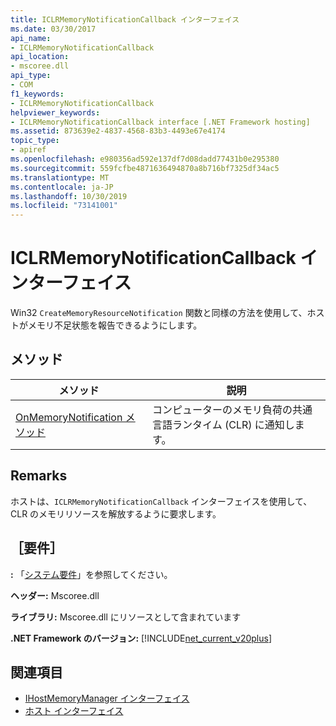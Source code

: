 ```yaml
---
title: ICLRMemoryNotificationCallback インターフェイス
ms.date: 03/30/2017
api_name:
- ICLRMemoryNotificationCallback
api_location:
- mscoree.dll
api_type:
- COM
f1_keywords:
- ICLRMemoryNotificationCallback
helpviewer_keywords:
- ICLRMemoryNotificationCallback interface [.NET Framework hosting]
ms.assetid: 873639e2-4837-4568-83b3-4493e67e4174
topic_type:
- apiref
ms.openlocfilehash: e980356ad592e137df7d08dadd77431b0e295380
ms.sourcegitcommit: 559fcfbe4871636494870a8b716bf7325df34ac5
ms.translationtype: MT
ms.contentlocale: ja-JP
ms.lasthandoff: 10/30/2019
ms.locfileid: "73141001"
---
```

# <a name="iclrmemorynotificationcallback-interface"></a>ICLRMemoryNotificationCallback インターフェイス
Win32 `CreateMemoryResourceNotification` 関数と同様の方法を使用して、ホストがメモリ不足状態を報告できるようにします。  
  
## <a name="methods"></a>メソッド  
  
|メソッド|説明|  
|------------|-----------------|  
|[OnMemoryNotification メソッド](../../../../docs/framework/unmanaged-api/hosting/iclrmemorynotificationcallback-onmemorynotification-method.md)|コンピューターのメモリ負荷の共通言語ランタイム (CLR) に通知します。|  
  
## <a name="remarks"></a>Remarks  
 ホストは、`ICLRMemoryNotificationCallback` インターフェイスを使用して、CLR のメモリリソースを解放するように要求します。  
  
## <a name="requirements"></a>［要件］  
 **:** 「[システム要件](../../../../docs/framework/get-started/system-requirements.md)」を参照してください。  
  
 **ヘッダー:** Mscoree.dll  
  
 **ライブラリ:** Mscoree.dll にリソースとして含まれています  
  
 **.NET Framework のバージョン:** [!INCLUDE[net_current_v20plus](../../../../includes/net-current-v20plus-md.md)]  
  
## <a name="see-also"></a>関連項目

- [IHostMemoryManager インターフェイス](../../../../docs/framework/unmanaged-api/hosting/ihostmemorymanager-interface.md)
- [ホスト インターフェイス](../../../../docs/framework/unmanaged-api/hosting/hosting-interfaces.md)
